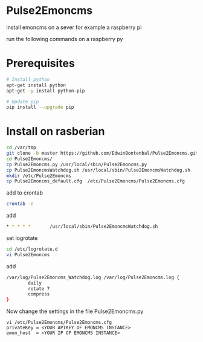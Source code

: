 # Pulse2Emoncms

install emoncms on a sever for example a raspberry pi

run the following commands on a raspberry py

# Prerequisites
```sh
# Install python
apt-get install python
apt-get -y install python-pip

# Update pip
pip install --upgrade pip
```

# Install on rasberian
```sh 
cd /var/tmp
git clone -b master https://github.com/EdwinBontenbal/Pulse2Emoncms.git
cd Pulse2Emoncms/
cp Pulse2Emoncms.py /usr/local/sbin/Pulse2Emoncms.py
cp Pulse2EmoncmsWatchdog.sh /usr/local/sbin/Pulse2EmoncmsWatchdog.sh
mkdir /etc/Pulse2Emoncms
cp Pulse2Emoncms_default.cfg  /etc/Pulse2Emoncms/Pulse2Emoncms.cfg

```` 

add to crontab
```sh 
crontab -e
```
add
```sh 
* * * * *       /usr/local/sbin/Pulse2EmoncmsWatchdog.sh
```

set logrotate
``` sh
cd /etc/logrotate.d
vi Pulse2Emoncms
```
add
``` sh
/var/log/Pulse2Emoncms_Watchdog.log /var/log/Pulse2Emoncms.log {
        daily
        rotate 7
        compress
}
```

Now change the settings in the file Pulse2Emoncms.py
```
vi /etc/Pulse2Emoncms/Pulse2Emoncms.cfg
privateKey = <YOUR APIKEY OF EMONCMS INSTANCE> 
emon_host  = <YOUR IP OF EMONCMS INSTANCE>
```



